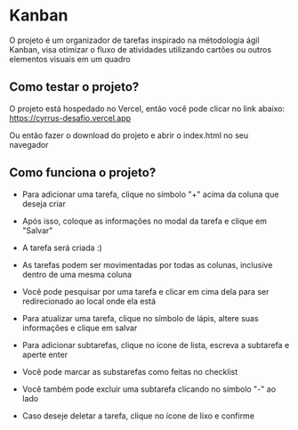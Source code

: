 # Kanban
O projeto é um organizador de tarefas inspirado na métodologia ágil Kanban, visa otimizar o fluxo de atividades utilizando cartões ou outros elementos visuais em um quadro

## Como testar o projeto?
O projeto está hospedado no Vercel, então você pode clicar no link abaixo:
https://cyrrus-desafio.vercel.app

Ou então fazer o download do projeto e abrir o index.html no seu navegador

## Como funciona o projeto?

- Para adicionar uma tarefa, clique no símbolo "+" acima da coluna que deseja criar
- Após isso, coloque as informações no modal da tarefa e clique em "Salvar"
- A tarefa será criada :)
  
- As tarefas podem ser movimentadas por todas as colunas, inclusive dentro de uma mesma coluna
- Você pode pesquisar por uma tarefa e clicar em cima dela para ser redirecionado ao local onde ela está
  
- Para atualizar uma tarefa, clique no símbolo de lápis, altere suas informações e clique em salvar
- Para adicionar subtarefas, clique no ícone de lista, escreva a subtarefa e aperte enter
- Você pode marcar as substarefas como feitas no checklist
- Você também pode excluir uma subtarefa clicando no símbolo "-" ao lado
- Caso deseje deletar a tarefa, clique no ícone de lixo e confirme


